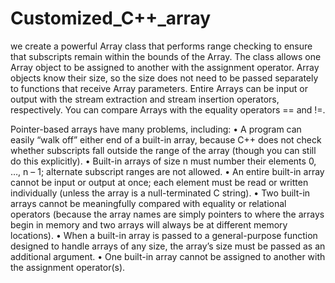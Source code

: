 # Customized_C++_array

we create a powerful Array class that performs range checking to ensure
that subscripts remain within the bounds of the Array. The class allows one Array object to
be assigned to another with the assignment operator. Array objects know their size, so the
size does not need to be passed separately to functions that receive Array parameters. Entire
Arrays can be input or output with the stream extraction and stream insertion operators,
respectively. You can compare Arrays with the equality operators == and !=. 

Pointer-based arrays have many problems, including:
• A program can easily “walk off” either end of a built-in array, because C++ does
not check whether subscripts fall outside the range of the array (though you can still
do this explicitly). 
• Built-in arrays of size n must number their elements 0, …, n – 1; alternate subscript ranges are not allowed.
• An entire built-in array cannot be input or output at once; each element must be
read or written individually (unless the array is a null-terminated C string). 
• Two built-in arrays cannot be meaningfully compared with equality or relational
operators (because the array names are simply pointers to where the arrays begin
in memory and two arrays will always be at different memory locations). 
• When a built-in array is passed to a general-purpose function designed to handle
arrays of any size, the array’s size must be passed as an additional argument. 
• One built-in array cannot be assigned to another with the assignment operator(s).
